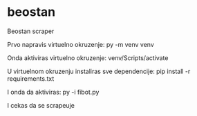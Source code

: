 # beostan
Beostan scraper

Prvo napravis virtuelno okruzenje:
py -m venv venv

Onda aktiviras virtuelno okruzenje:
venv/Scripts/activate

U virtuelnom okruzenju instaliras sve dependencije:
pip install -r requirements.txt

I onda da aktiviras:
py -i fibot.py

I cekas da se scrapeuje
